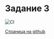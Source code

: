 # Задание 3

![CI](https://github.com/satriks/ajh_tooltip_task3/actions/workflows/web.yml/badge.svg)


<a href=https://satriks.github.io/ajh_tooltip_task3 target=”_blank”>Страница на github</a>
